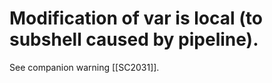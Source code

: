 # Modification of var is local (to subshell caused by pipeline).

See companion warning [[SC2031]].
